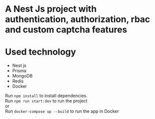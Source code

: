 # A Nest Js project with authentication, authorization, rbac and custom captcha features
# Used technology
- Nest js
- Prisma
- MongoDB
- Redis
- Docker

Run `npm install` to install dependencies.  <br>
Run `npm run start:dev` to run the project  <br>
or  <br>
Run `docker-compose up --build` to run the app in Docker